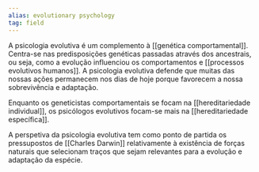 ```yaml
---
alias: evolutionary psychology
tag: field
---
```



A psicologia evolutiva é um complemento à [[genética comportamental]]. Centra-se nas predisposições genéticas passadas através dos ancestrais, ou seja, como a evolução influenciou os comportamentos e [[processos evolutivos humanos]]. 
A psicologia evolutiva defende que muitas das nossas ações permanecem nos dias de hoje porque favorecem a nossa sobrevivência e adaptação.

Enquanto os geneticistas comportamentais se focam na [[hereditariedade individual]], os psicólogos evolutivos focam-se mais na [[hereditariedade específica]].

A perspetiva da psicologia evolutiva tem como ponto de partida os pressupostos de [[Charles Darwin]] relativamente à existência de forças naturais que selecionam traços que sejam relevantes para a evolução e adaptação da espécie.